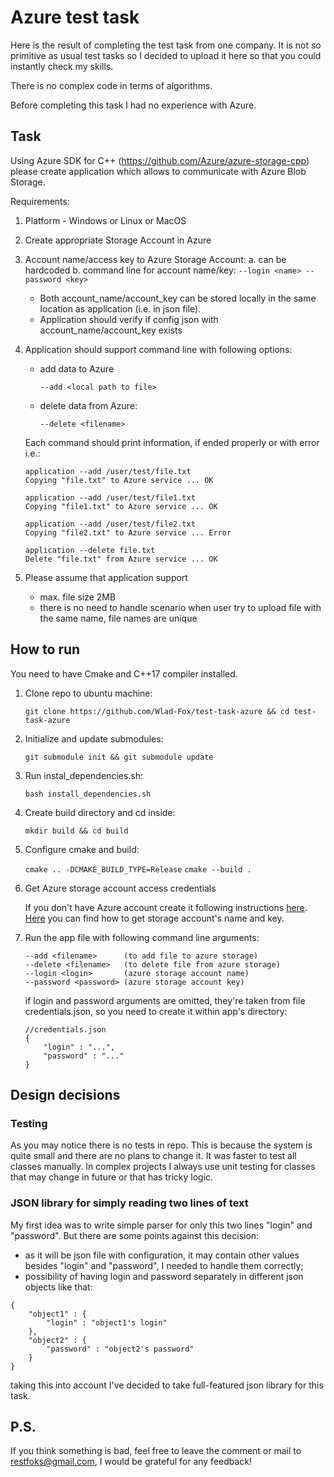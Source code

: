 # Azure test task

Here is the result of completing the test task from one company. It is not so primitive as usual test tasks so I decided to upload it here so that you could instantly check my skills.

There is no complex code in terms of algorithms. 

Before completing this task I had no experience with Azure.

## Task

Using Azure SDK for C++ (https://github.com/Azure/azure-storage-cpp) please create application which allows to communicate with Azure Blob Storage.  

Requirements:

1.  Platform - Windows or Linux or MacOS
2.  Create appropriate Storage Account in Azure
3.  Account name/access key to Azure Storage Account:
	a.	can be hardcoded
	b.	command line for account name/key:
	`--login <name> --password <key>`
	* Both account_name/account_key can be stored locally in the same location as application (i.e. in json file).
	* Application should verify if config json with account_name/account_key exists
4.  Application should support command line with following options:
	* add data to Azure

        `--add <local path to file>`
	
	* delete data from Azure:
    
        `--delete <filename>`

    Each command should print information, if ended properly or with error i.e.:
            
        application --add /user/test/file.txt
        Copying "file.txt" to Azure service ... OK

        application --add /user/test/file1.txt
        Copying "file1.txt" to Azure service ... OK

        application --add /user/test/file2.txt
        Copying "file2.txt" to Azure service ... Error

        application --delete file.txt
        Delete "file.txt" from Azure service ... OK

5.  Please assume that application support
	*  max. file size 2MB
	*  there is no need to handle scenario when user try to upload file with the same name, file names are unique

## How to run

You need to have Cmake and C++17 compiler installed.

1. Clone repo to ubuntu machine:
    
    `git clone https://github.com/Wlad-Fox/test-task-azure && cd test-task-azure`
2. Initialize and update submodules:
    
    `git submodule init && git submodule update`
3. Run instal_dependencies.sh:
    
    `bash install_dependencies.sh`
4. Create build directory and cd inside:
    
    `mkdir build && cd build`
5. Configure cmake and build:
    
    `cmake .. -DCMAKE_BUILD_TYPE=Release`
    `cmake --build .`

6. Get Azure storage account access credentials

	If you don't have Azure account create it following instructions [here](https://docs.microsoft.com/en-us/azure/storage/common/storage-quickstart-create-account?tabs=azure-portal).  
	[Here](https://docs.microsoft.com/en-us/azure/storage/common/storage-configure-connection-string) you can find how to get storage account's name and key.


6. Run the app file with following command line arguments:

	```
	--add <filename>      (to add file to azure storage)  
	--delete <filename>   (to delete file from azure storage)  
	--login <login>       (azure storage account name)  
	--password <password> (azure storage account key)  
	```

	if login and password arguments are omitted, they're taken from file credentials.json, so you need to create it within app's directory:
	
	```
	//credentials.json
	{
		"login" : "...",
		"password" : "..."
	}
	```

## Design decisions

### Testing

As you may notice there is no tests in repo. This is because the system is quite small and there are no plans to change it. It was faster to test all classes manually. In complex projects I always use unit testing for classes that may change in future or that has tricky logic.

### JSON library for simply reading two lines of text

My first idea was to write simple parser for only this two lines "login" and "password". But there are some points against this decision:
* as it will be json file with configuration, it may contain other values besides "login" and "password", I needed to handle them correctly;
* possibility of having login and password separately in different json objects like that:
```
{
	"object1" : {
		"login" : "object1's login"
	},
	"object2" : {
		"password" : "object2's password"
	}
}
```
taking this into account I've decided to take full-featured json library for this task.

## P.S.

If you think something is bad, feel free to leave the comment or mail to restfoks@gmail.com, I would be grateful for any feedback!
